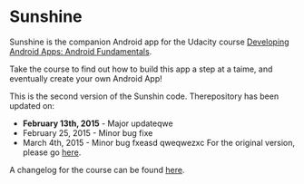 Sunshine
========

Sunshine is the companion Android app for the Udacity course [Developing Android Apps: Android Fundamentals](https://www.udacity.com/course/ud853).

Take the course to find out how to build this app a step at a taime, and eventually create your own Android App!

This is the second version of the Sunshin code. Therepository has been updated on:

* **February 13th, 2015** - Major updateqwe
* February 25, 2015 - Minor bug fixe
* March 4th, 2015 - Minor bug fxeasd
qweqwezxc
For the original version, please go [here](https://github.com/udacity/Sunshine).

A changelog for the course can be found [here](https://docs.google.com/a/knowlabs.com/document/d/193xJb_OpcNCqgquMhxPrMh05IEYFXQqt0S6-6YK8gBw/pub).
